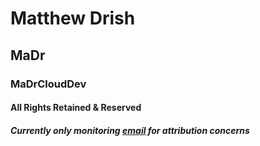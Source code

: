 # Matthew Drish
## MaDr
### **MaDrCloudDev**
#### All Rights Retained & Reserved
##### Currently only monitoring [email](https://azbusiness@madr.io/) for attribution concerns
